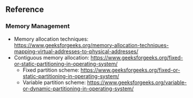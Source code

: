 ## Reference
### Memory Management
* Memory allocation techniques: https://www.geeksforgeeks.org/memory-allocation-techniques-mapping-virtual-addresses-to-physical-addresses/
* Contiguous memory allocation: https://www.geeksforgeeks.org/fixed-or-static-partitioning-in-operating-system/
    * Fixed partition scheme: https://www.geeksforgeeks.org/fixed-or-static-partitioning-in-operating-system/
    * Variable partition scheme: https://www.geeksforgeeks.org/variable-or-dynamic-partitioning-in-operating-system/